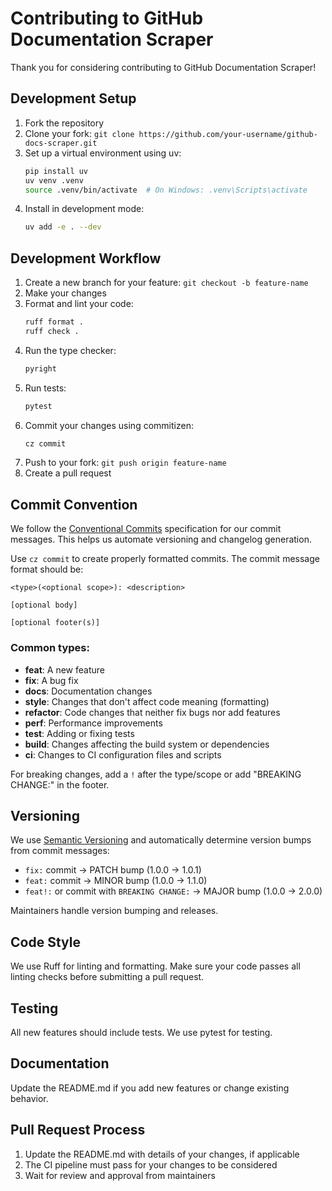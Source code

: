 # Contributing to GitHub Documentation Scraper

Thank you for considering contributing to GitHub Documentation Scraper!

## Development Setup

1. Fork the repository
2. Clone your fork: `git clone https://github.com/your-username/github-docs-scraper.git`
3. Set up a virtual environment using uv:
   ```bash
   pip install uv
   uv venv .venv
   source .venv/bin/activate  # On Windows: .venv\Scripts\activate
   ```
4. Install in development mode:
   ```bash
   uv add -e . --dev
   ```

## Development Workflow

1. Create a new branch for your feature: `git checkout -b feature-name`
2. Make your changes
3. Format and lint your code:
   ```bash
   ruff format .
   ruff check .
   ```
4. Run the type checker:
   ```bash
   pyright
   ```
5. Run tests:
   ```bash
   pytest
   ```
6. Commit your changes using commitizen:
   ```bash
   cz commit
   ```
7. Push to your fork: `git push origin feature-name`
8. Create a pull request

## Commit Convention

We follow the [Conventional Commits](https://www.conventionalcommits.org/) specification for our commit messages. This helps us automate versioning and changelog generation.

Use `cz commit` to create properly formatted commits. The commit message format should be:

```
<type>(<optional scope>): <description>

[optional body]

[optional footer(s)]
```

### Common types:
- **feat**: A new feature
- **fix**: A bug fix
- **docs**: Documentation changes
- **style**: Changes that don't affect code meaning (formatting)
- **refactor**: Code changes that neither fix bugs nor add features
- **perf**: Performance improvements
- **test**: Adding or fixing tests
- **build**: Changes affecting the build system or dependencies
- **ci**: Changes to CI configuration files and scripts

For breaking changes, add a `!` after the type/scope or add "BREAKING CHANGE:" in the footer.

## Versioning

We use [Semantic Versioning](https://semver.org/) and automatically determine version bumps from commit messages:

- `fix:` commit → PATCH bump (1.0.0 → 1.0.1)
- `feat:` commit → MINOR bump (1.0.0 → 1.1.0)
- `feat!:` or commit with `BREAKING CHANGE:` → MAJOR bump (1.0.0 → 2.0.0)

Maintainers handle version bumping and releases.

## Code Style

We use Ruff for linting and formatting. Make sure your code passes all linting checks before submitting a pull request.

## Testing

All new features should include tests. We use pytest for testing.

## Documentation

Update the README.md if you add new features or change existing behavior.

## Pull Request Process

1. Update the README.md with details of your changes, if applicable
2. The CI pipeline must pass for your changes to be considered
3. Wait for review and approval from maintainers 